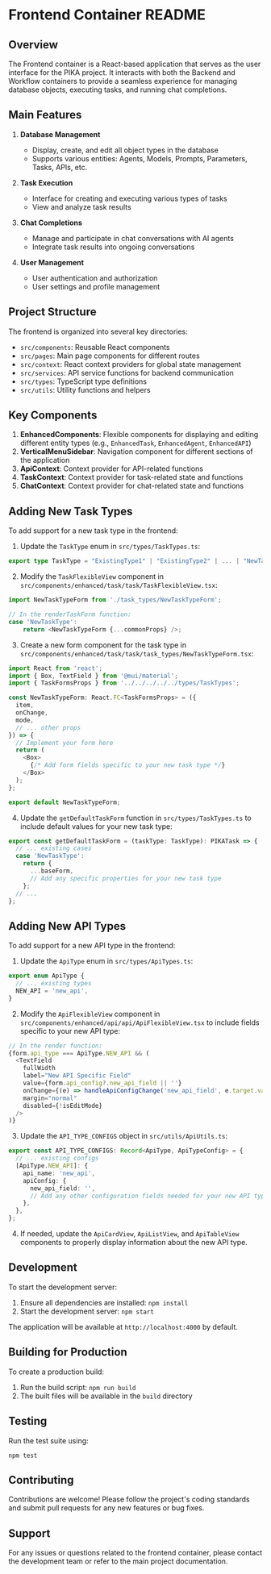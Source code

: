 # Frontend Container README

## Overview

The Frontend container is a React-based application that serves as the user interface for the PIKA project. It interacts with both the Backend and Workflow containers to provide a seamless experience for managing database objects, executing tasks, and running chat completions.

## Main Features

1. **Database Management**
   - Display, create, and edit all object types in the database
   - Supports various entities: Agents, Models, Prompts, Parameters, Tasks, APIs, etc.

2. **Task Execution**
   - Interface for creating and executing various types of tasks
   - View and analyze task results

3. **Chat Completions**
   - Manage and participate in chat conversations with AI agents
   - Integrate task results into ongoing conversations

4. **User Management**
   - User authentication and authorization
   - User settings and profile management

## Project Structure

The frontend is organized into several key directories:

- `src/components`: Reusable React components
- `src/pages`: Main page components for different routes
- `src/context`: React context providers for global state management
- `src/services`: API service functions for backend communication
- `src/types`: TypeScript type definitions
- `src/utils`: Utility functions and helpers

## Key Components

1. **EnhancedComponents**: Flexible components for displaying and editing different entity types (e.g., `EnhancedTask`, `EnhancedAgent`, `EnhancedAPI`)
2. **VerticalMenuSidebar**: Navigation component for different sections of the application
3. **ApiContext**: Context provider for API-related functions
4. **TaskContext**: Context provider for task-related state and functions
5. **ChatContext**: Context provider for chat-related state and functions

## Adding New Task Types

To add support for a new task type in the frontend:

1. Update the `TaskType` enum in `src/types/TaskTypes.ts`:

```typescript
export type TaskType = "ExistingType1" | "ExistingType2" | ... | "NewTaskType";
```

2. Modify the `TaskFlexibleView` component in `src/components/enhanced/task/task/TaskFlexibleView.tsx`:

```typescript
import NewTaskTypeForm from './task_types/NewTaskTypeForm';

// In the renderTaskForm function:
case 'NewTaskType':
    return <NewTaskTypeForm {...commonProps} />;
```

3. Create a new form component for the task type in `src/components/enhanced/task/task/task_types/NewTaskTypeForm.tsx`:

```typescript
import React from 'react';
import { Box, TextField } from '@mui/material';
import { TaskFormsProps } from '../../../../../types/TaskTypes';

const NewTaskTypeForm: React.FC<TaskFormsProps> = ({
  item,
  onChange,
  mode,
  // ... other props
}) => {
  // Implement your form here
  return (
    <Box>
      {/* Add form fields specific to your new task type */}
    </Box>
  );
};

export default NewTaskTypeForm;
```

4. Update the `getDefaultTaskForm` function in `src/types/TaskTypes.ts` to include default values for your new task type:

```typescript
export const getDefaultTaskForm = (taskType: TaskType): PIKATask => {
  // ... existing cases
  case 'NewTaskType':
    return {
      ...baseForm,
      // Add any specific properties for your new task type
    };
  // ...
};
```

## Adding New API Types

To add support for a new API type in the frontend:

1. Update the `ApiType` enum in `src/types/ApiTypes.ts`:

```typescript
export enum ApiType {
  // ... existing types
  NEW_API = 'new_api',
}
```

2. Modify the `ApiFlexibleView` component in `src/components/enhanced/api/api/ApiFlexibleView.tsx` to include fields specific to your new API type:

```typescript
// In the render function:
{form.api_type === ApiType.NEW_API && (
  <TextField
    fullWidth
    label="New API Specific Field"
    value={form.api_config?.new_api_field || ''}
    onChange={(e) => handleApiConfigChange('new_api_field', e.target.value)}
    margin="normal"
    disabled={!isEditMode}
  />
)}
```

3. Update the `API_TYPE_CONFIGS` object in `src/utils/ApiUtils.ts`:

```typescript
export const API_TYPE_CONFIGS: Record<ApiType, ApiTypeConfig> = {
  // ... existing configs
  [ApiType.NEW_API]: {
    api_name: 'new_api',
    apiConfig: {
      new_api_field: '',
      // Add any other configuration fields needed for your new API type
    },
  },
};
```

4. If needed, update the `ApiCardView`, `ApiListView`, and `ApiTableView` components to properly display information about the new API type.

## Development

To start the development server:

1. Ensure all dependencies are installed: `npm install`
2. Start the development server: `npm start`

The application will be available at `http://localhost:4000` by default.

## Building for Production

To create a production build:

1. Run the build script: `npm run build`
2. The built files will be available in the `build` directory

## Testing

Run the test suite using:

```
npm test
```

## Contributing

Contributions are welcome! Please follow the project's coding standards and submit pull requests for any new features or bug fixes.

## Support

For any issues or questions related to the frontend container, please contact the development team or refer to the main project documentation.